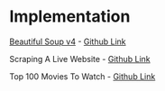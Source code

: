 # Implementation

[Beautiful Soup v4](Parsing%20HTML%20and%20Making%20Soup.md) - [Github Link](https://github.com/grandeurkoe/100-days-of-code-the-complete-python-pro-bootcamp/tree/6f32e61d6bcecc76acc7d4771290667bceec72a8/day-045-web-scraping-with-beautiful-soup/beautiful-soup-v4)

Scraping A Live Website - [Github Link](https://github.com/grandeurkoe/100-days-of-code-the-complete-python-pro-bootcamp/tree/6f32e61d6bcecc76acc7d4771290667bceec72a8/day-045-web-scraping-with-beautiful-soup/scraping-a-live-website)

Top 100 Movies To Watch - [Github Link](https://github.com/grandeurkoe/python-web-scraping-projects/tree/bf526632e1363ee2983f9362c3f9e91b69844c0c/top-100-movies-to-watch)